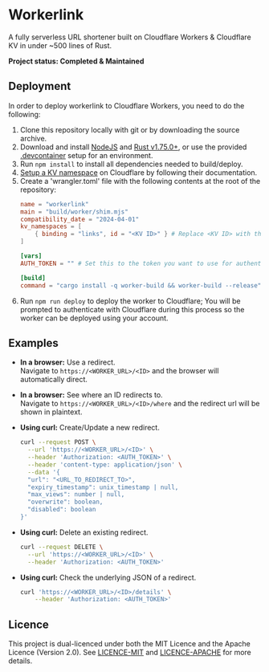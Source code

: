 # Workerlink

A fully serverless URL shortener built on Cloudflare Workers & Cloudflare KV in under ~500 lines of Rust.

**Project status: Completed & Maintained**

## Deployment

In order to deploy workerlink to Cloudflare Workers, you need to do the following:

1. Clone this repository locally with git or by downloading the source archive.
2. Download and install [NodeJS](https://nodejs.org) and [Rust v1.75.0+](https://rustup.rs/), or use the provided [.devcontainer](.devcontainer) setup for an environment.
3. Run `npm install` to install all dependencies needed to build/deploy.
4. [Setup a KV namespace](https://developers.cloudflare.com/kv/get-started/) on Cloudflare by following their documentation.
5. Create a 'wrangler.toml' file with the following contents at the root of the repository:
    ```toml
    name = "workerlink"
    main = "build/worker/shim.mjs"
    compatibility_date = "2024-04-01"
    kv_namespaces = [
        { binding = "links", id = "<KV ID>" } # Replace <KV ID> with the ID of the KV namespace you setup earlier.
    ]

    [vars]
    AUTH_TOKEN = "" # Set this to the token you want to use for authentication.

    [build]
    command = "cargo install -q worker-build && worker-build --release"
    ```
6. Run `npm run deploy` to deploy the worker to Cloudflare; You will be prompted to authenticate with Cloudflare during this process so the worker can be deployed using your account.

## Examples

- **In a browser:** Use a redirect.  
Navigate to `https://<WORKER_URL>/<ID>` and the browser will automatically direct.

- **In a browser:** See where an ID redirects to.  
Navigate to `https://<WORKER_URL>/<ID>/where` and the redirect url will be shown in plaintext.

- **Using curl:** Create/Update a new redirect.
    ```bash
    curl --request POST \
      --url 'https://<WORKER_URL>/<ID>' \
      --header 'Authorization: <AUTH_TOKEN>' \
      --header 'content-type: application/json' \
      --data '{
      "url": "<URL_TO_REDIRECT_TO>",
      "expiry_timestamp": unix_timestamp | null,
      "max_views": number | null,
      "overwrite": boolean,
      "disabled": boolean
    }'
    ```

- **Using curl:** Delete an existing redirect.
    ```bash
    curl --request DELETE \
      --url 'https://<WORKER_URL>/<ID>' \
      --header 'Authorization: <AUTH_TOKEN>'
    ```

- **Using curl:** Check the underlying JSON of a redirect.
    ```bash
    curl 'https://<WORKER_URL>/<ID>/details' \
        --header 'Authorization: <AUTH_TOKEN>'
    ```

## Licence

This project is dual-licenced under both the MIT Licence and the Apache Licence (Version 2.0). See [LICENCE-MIT](LICENCE-MIT) and [LICENCE-APACHE](LICENCE-APACHE) for more details.
